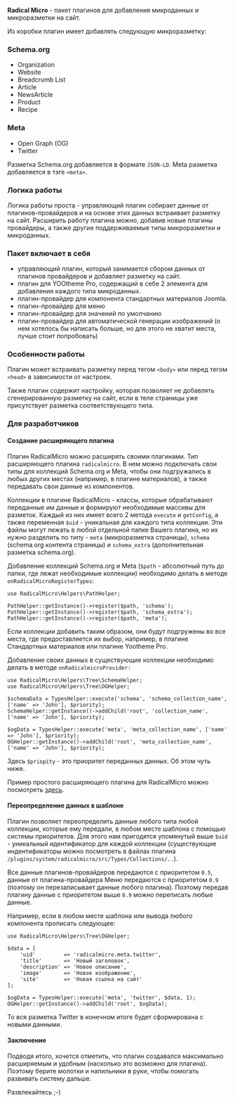 **Radical Micro** - пакет плагинов для добавления микроданных и микроразметки на сайт.

Из коробки плагин имеет добавлять следующую микроразметку:

### Schema.org
- Organization
- Website
- Breadcrumb List
- Article
- NewsArticle
- Product
- Recipe

### Meta
- Open Graph (OG)
- Twitter

Разметка Schema.org добавляется в формате `JSON-LD`.
Meta разметка добавляется в тэге `<meta>`.

### Логика работы

Логика работы проста - управляющий плагин собирает данные от плагинов-провайдеров и на основе этих данных встраивает разметку на сайт. Расширить работу плагина можно, добавив новые плагины провайдеры, а также другие поддерживаемые типы микроразметки и микроданных.

### Пакет включает в себя

- управляющий плагин, который занимается сбором данных от плагинов провайдеров и добавляет разметку на сайт.
- плагин для YOOtheme Pro, содержащий в себе 2 элемента для добавления каждого типа микроданных.
- плагин-провайдер для компонента стандартных материалов Joomla.
- плагин-провайдер для меню
- плагин-провайдер для значений по умолчанию
- плагин-провайдер для автоматической генерации изображений (о нем хотелось бы написать больше, но для этого не хватит места, лучше стоит попробовать)

### Особенности работы

Плагин может встраивать разметку перед тегом `<body>` или перед тегом `<head>` в зависимости от настроек.

Также плагин содержит настройку, которая позволяет не добавлять сгенерированную разметку на сайт, если в теле страницы уже присутствует разметка соответствующего типа.

### Для разработчиков

#### Создание расширяющего плагина

Плагин RadicalMicro можно расширять своими плагинами. Тип расширяющего плагина `radicalmicro`. В нем можно подключать свои типы для коллекций Schema.org и Meta, чтобы они подгружались в любых других местах (например, в плагине материалов), а также передавать свои данные из компонентов.

Коллекции в плагине RadicalMicro - классы, которые обрабатывают переданные им данные и формируют необходимые массивы для разметок. Каждый из них имеет всего 2 метода `execute` и `getConfig`, а также переменная `$uid` - уникальная для каждого типа коллекции. Эти файлы могут лежать в любой отдельной папке Вашего плагина, но их нужно разделить по типу - `meta` (микроразметка страницы), `schema` (schema.org контента страницы) и `schema_extra` (дополнительная разметка schema.org).

Добавление коллекций Schema.org и Meta (`$path` - абcолютный путь до папки, где лежат необходимые коллекции) необходимо делать в методе `onRadicalMicroRegisterTypes`:

```
use RadicalMicro\Helpers\PathHelper;

PathHelper::getInstance()->register($path, 'schema');
PathHelper::getInstance()->register($path, 'schema_extra');
PathHelper::getInstance()->register($path, 'meta');
```

Если коллекции добавить таким образом, они будут подгружены во все места, где предоставляется их выбор, например, в плагине Стандартных материалов или плагине Yootheme Pro.

Добавление своих данных в существующие коллекции необходимо делать в методе `onRadicalmicroProvider:`

```
use RadicalMicro\Helpers\Tree\SchemaHelper;
use RadicalMicro\Helpers\Tree\OGHelper;

$schemaData = TypesHelper::execute('schema', 'schema_collection_name', ['name' => 'John'], $priority);
SchemaHelper::getInstance()->addChild('root', 'collection_name', ['name' => 'John'], $priority);

$ogData = TypesHelper::execute('meta', 'meta_collection_name', ['name' => 'John'], $priority);
OGHelper::getInstance()->addChild('root', 'meta_collection_name', ['name' => 'John'], $priority);
```

Здесь `$priopity` - это приоритет переданных данных. Об этом чуть ниже.

Пример простого расширяющего плагина для RadicalMicro можно посмотреть [здесь](https://github.com/fiction13/plg_radicalmicro_example).

#### Переопределение данных в шаблоне

Плагин позволяет переопределить данные любого типа любой коллекции, которые ему передали, в любом месте шаблона с помощью системы приоритетов. Для этого нам пригодятся упомянутый выше `$uid` - уникальный идентификатор для каждой коллекции (существующие индентификаторы можно посмотреть в файлах плагина `/plugins/system/radicalmicro/src/Types/Collections/..`).

Все данные плагинов-провайдеров передаются с приоритетом `0.5`, данные от плагина-провайдера Меню передаются с приоритетом `0.9` (поэтому он перезаписывает данные любого плагина). Поэтому передав плагину данные с приоритетом выше `0.9` можно переписать любые данные.

Например, если в любом месте шаблона или вывода любого компонента прописать следующее:

```
use RadicalMicro\Helpers\Tree\OGHelper;

$data = [
    'uid'         => 'radicalmicro.meta.twitter',
    'title'       => 'Новый заголовок',
    'description' => 'Новое описание',
    'image'       => 'Новое изображение',
    'site'        => 'Новая ссылка на сайт'
];
        
$ogData = TypesHelper::execute('meta', 'twitter', $data, 1);
OGHelper::getInstance()->addChild('root', $ogData);
```

То вся разметка Twitter в конечном итоге будет сформирована с новыми данными.

#### Заключение

Подводя итого, хочется отметить, что плагин создавался максимально расширяемым и удобным (насколько это возможно для плагина). Поэтому берите молотки и напильники в руки, чтобы помогать развивать систему дальше.

Развлекайтесь ;-)